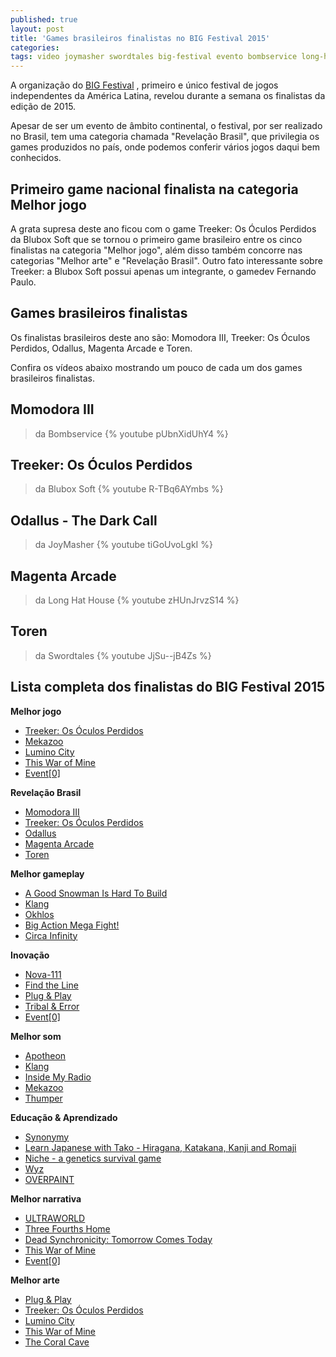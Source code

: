 ```yaml
---
published: true
layout: post
title: 'Games brasileiros finalistas no BIG Festival 2015'
categories: 
tags: video joymasher swordtales big-festival evento bombservice long-hat-house
---
```

A organização do <a href="{{ site.baseurl }}/2015/03/27/big-festival-2015/">BIG Festival</a>
, primeiro e único festival de jogos independentes da América Latina, revelou durante a semana os finalistas da edição de 2015.

Apesar de ser um evento de âmbito continental, o festival, por ser realizado no Brasil, tem uma categoria chamada "Revelação Brasil", que privilegia os games produzidos no país, onde podemos conferir vários jogos daqui bem conhecidos.
## Primeiro game nacional finalista na categoria Melhor jogo



A grata supresa deste ano ficou com o game Treeker: Os Óculos Perdidos da Blubox Soft que se tornou o primeiro game brasileiro entre os cinco finalistas na categoria "Melhor jogo", além disso também concorre nas categorias "Melhor arte" e "Revelação Brasil". Outro fato interessante sobre Treeker: a Blubox Soft possui apenas um integrante, o gamedev Fernando Paulo.
## Games brasileiros finalistas
Os finalistas brasileiros deste ano são: Momodora III, Treeker: Os Óculos Perdidos​, Odallus​​, Magenta Arcade​ e Toren.

Confira os vídeos abaixo mostrando um pouco de cada um dos games brasileiros finalistas.
## Momodora III​​
> da Bombservice
{% youtube pUbnXidUhY4 %}
## ​Treeker: Os Óculos Perdidos​
> da Blubox Soft
{% youtube R-TBq6AYmbs %}
## Odallus​​ - The Dark Call
> da JoyMasher
{% youtube tiGoUvoLgkI %}
## ​Magenta Arcade​
> da Long Hat House
{% youtube zHUnJrvzS14 %}
## ​Toren​
> da Swordtales
{% youtube JjSu--jB4Zs %}
## Lista completa dos finalistas do BIG Festival 2015
**Melhor jogo**
<ul>
	<li><a href="http://www.bigfestival.com.br/jogos/ver/841" target="_blank">​Treeker: Os Óculos Perdidos​</a>
</li>
	<li><a href="http://www.bigfestival.com.br/jogos/ver/923" target="_blank">​Mekazoo​</a>
</li>
	<li><a href="http://www.bigfestival.com.br/jogos/ver/958" target="_blank">​Lumino City​</a>
​</li>
	<li><a href="http://www.bigfestival.com.br/jogos/ver/966" target="_blank">​This War of Mine​</a>
</li>
	<li><a href="http://www.bigfestival.com.br/jogos/ver/1169" target="_blank">​Event[0]​</a>
​</li>
</ul>
 

<strong>Revelação Brasil</strong>
<ul>
	<li><a href="http://www.bigfestival.com.br/jogos/ver/755" target="_blank">​Momodora III​</a>
​</li>
	<li><a href="http://www.bigfestival.com.br/jogos/ver/841" target="_blank">​Treeker: Os Óculos Perdidos​</a>
</li>
	<li><a href="http://www.bigfestival.com.br/jogos/ver/920" target="_blank">​Odallus​</a>
​</li>
	<li><a href="http://www.bigfestival.com.br/jogos/ver/1061" target="_blank">​Magenta Arcade​</a>
</li>
	<li><a href="http://www.bigfestival.com.br/jogos/ver/1088" target="_blank">​Toren​</a>
</li>
</ul>
 

**Melhor gameplay**
<ul>
	<li><a href="http://www.bigfestival.com.br/jogos/ver/747" target="_blank">​A Good Snowman Is Hard To Build​</a>
​</li>
	<li><a href="http://www.bigfestival.com.br/jogos/ver/848">Klang</a>
</li>
	<li><a href="http://www.bigfestival.com.br/jogos/ver/1066" target="_blank">​Okhlos​</a>
​</li>
	<li><a href="http://www.bigfestival.com.br/jogos/ver/1193" target="_blank">​Big Action Mega Fight!​</a>
​</li>
	<li><a href="http://www.bigfestival.com.br/jogos/ver/1274" target="_blank">​Circa Infinity​</a>
​</li>
</ul>
 

<strong>Inovação</strong>
<ul>
	<li><a href="http://www.bigfestival.com.br/jogos/ver/794" target="_blank">Nova-111​</a>
​</li>
	<li><a href="http://www.bigfestival.com.br/jogos/ver/806" target="_blank">​Find the Line​</a>
​</li>
	<li><a href="http://www.bigfestival.com.br/jogos/ver/818" target="_blank">​Plug &amp; Play​</a>
​</li>
	<li><a href="http://www.bigfestival.com.br/jogos/ver/1069" target="_blank">​Tribal &amp; Error​</a>
​</li>
	<li><a href="http://www.bigfestival.com.br/jogos/ver/1169" target="_blank">​Event[0]​</a>
​</li>
</ul>
 

**Melhor som**
<ul>
	<li><a href="http://www.bigfestival.com.br/jogos/ver/800" target="_blank">​Apotheon​</a>
​</li>
	<li><a href="http://www.bigfestival.com.br/jogos/ver/848">Klang</a>
</li>
	<li><a href="http://www.bigfestival.com.br/jogos/ver/873" target="_blank">​Inside My Radio​</a>
​</li>
	<li><a href="http://www.bigfestival.com.br/jogos/ver/923" target="_blank">​Mekazoo​</a>
</li>
	<li><a href="http://www.bigfestival.com.br/jogos/ver/1086" target="_blank">​Thumper​</a>
</li>
</ul>
 

<strong>Educação &amp; Aprendizado</strong>
<ul>
	<li><a href="http://www.bigfestival.com.br/jogos/ver/811">Synonymy</a>
</li>
	<li><a href="http://www.bigfestival.com.br/jogos/ver/857" target="_blank">Learn Japanese with Tako - Hiragana, Katakana, Kanji and Romaji​</a>
</li>
	<li><a href="http://www.bigfestival.com.br/jogos/ver/930" target="_blank">​Niche - a genetics survival game​</a>
​</li>
	<li><a href="http://www.bigfestival.com.br/jogos/ver/1035" target="_blank">​Wyz</a>
</li>
	<li><a href="http://www.bigfestival.com.br/jogos/ver/1035" target="_blank">​</a>
<a href="http://www.bigfestival.com.br/jogos/ver/1107" target="_blank">​OVERPAINT​</a>
​</li>
</ul>
 

**Melhor narrativa**
<ul>
	<li><a href="http://www.bigfestival.com.br/jogos/ver/812" target="_blank">​ULTRAWORLD​</a>
</li>
	<li><a href="http://www.bigfestival.com.br/jogos/ver/869" target="_blank">​Three Fourths Home​</a>
​</li>
	<li><a href="http://www.bigfestival.com.br/jogos/ver/884" target="_blank">​Dead Synchronicity: Tomorrow Comes Today​</a>
​</li>
	<li><a href="http://www.bigfestival.com.br/jogos/ver/966" target="_blank">​This War of Mine​</a>
</li>
	<li><a href="http://www.bigfestival.com.br/jogos/ver/1169" target="_blank">​Event[0]​</a>
​</li>
</ul>
 

**Melhor arte**
<ul>
	<li><a href="http://www.bigfestival.com.br/jogos/ver/818" target="_blank">Plug &amp; Play​</a>
​</li>
	<li><a href="http://www.bigfestival.com.br/jogos/ver/841" target="_blank">​Treeker: Os Óculos Perdidos​</a>
</li>
	<li><a href="http://www.bigfestival.com.br/jogos/ver/958" target="_blank">​Lumino City​</a>
​</li>
	<li><a href="http://www.bigfestival.com.br/jogos/ver/966" target="_blank">​This War of Mine​</a>
</li>
	<li><a href="http://www.bigfestival.com.br/jogos/ver/1014" target="_blank">​The Coral Cave​</a>
​</li>
</ul>